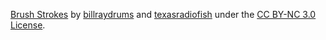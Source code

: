 [Brush Strokes](http://ccmixter.org/files/texasradiofish/64682) by [billraydrums](http://ccmixter.org/people/billraydrums) and [texasradiofish](http://ccmixter.org/people/texasradiofish) under the [CC BY-NC 3.0 License](https://creativecommons.org/licenses/by-nc/3.0/).